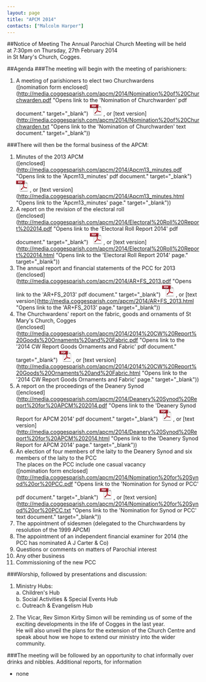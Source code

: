 ```yaml
---
layout: page
title: "APCM 2014"
contacts: ["Malcolm Harper"]
---
```

##Notice of Meeting
The Annual Parochial Church Meeting will be held<br>
at 7:30pm on Thursday, 27th February 2014<br>
in St Mary's Church, Cogges.


##Agenda
###The meeting will begin with the meeting of parishioners:
1. A meeting of parishioners to elect two Churchwardens<br>
([nomination form enclosed](http://media.coggesparish.com/apcm/2014/Nomination%20of%20Churchwarden.pdf "Opens link to the 'Nomination of Churchwarden' pdf document." target="_blank") ![PDF](/images/pdficon_large.png) , or [text version](http://media.coggesparish.com/apcm/2014/Nomination%20of%20Churchwarden.txt "Opens link to the 'Nomination of Churchwarden' text document." target="_blank"))


###There will then be the formal business of the APCM:
1. Minutes of the 2013 APCM<br>
([enclosed](http://media.coggesparish.com/apcm/2014/Apcm13_minutes.pdf "Opens link to the 'Apcm13_minutes' pdf document." target="_blank") ![PDF](/images/pdficon_large.png) , or [text version](http://media.coggesparish.com/apcm/2014/Apcm13_minutes.html "Opens link to the 'Apcm13_minutes' page." target="_blank"))
2. A report on the revision of the electoral roll<br>
([enclosed](http://media.coggesparish.com/apcm/2014/Electoral%20Roll%20Report%202014.pdf "Opens link to the 'Electoral Roll Report 2014' pdf document." target="_blank") ![PDF](/images/pdficon_large.png) , or [text version](http://media.coggesparish.com/apcm/2014/Electoral%20Roll%20Report%202014.html "Opens link to the 'Electoral Roll Report 2014' page." target="_blank"))
3. The annual report and financial statements of the PCC for 2013<br>
([enclosed](http://media.coggesparish.com/apcm/2014/AR+FS_2013.pdf "Opens link to the 'AR+FS_2013' pdf document." target="_blank") ![PDF](/images/pdficon_large.png) , or [text version](http://media.coggesparish.com/apcm/2014/AR+FS_2013.html "Opens link to the 'AR+FS_2013' page." target="_blank"))
4. The Churchwardens' report on the fabric, goods and ornaments of St Mary's Church, Cogges<br>
([enclosed](http://media.coggesparish.com/apcm/2014/2014%20CW%20Report%20Goods%20Ornaments%20and%20Fabric.pdf "Opens link to the '2014 CW Report Goods Ornaments and Fabric' pdf document." target="_blank") ![PDF](/images/pdficon_large.png) , or [text version](http://media.coggesparish.com/apcm/2014/2014%20CW%20Report%20Goods%20Ornaments%20and%20Fabric.html "Opens link to the '2014 CW Report Goods Ornaments and Fabric' page." target="_blank"))
5. A report on the proceedings of the Deanery Synod<br>
([enclosed](http://media.coggesparish.com/apcm/2014/Deanery%20Synod%20Report%20for%20APCM%202014.pdf "Opens link to the 'Deanery Synod Report for APCM 2014' pdf document." target="_blank") ![PDF](/images/pdficon_large.png) , or [text version](http://media.coggesparish.com/apcm/2014/Deanery%20Synod%20Report%20for%20APCM%202014.html "Opens link to the 'Deanery Synod Report for APCM 2014' page." target="_blank"))
6. An election of four members of the laity to the Deanery Synod and six members of the laity to the PCC<br>The places on the PCC include one casual vacancy<br>
([nomination form enclosed](http://media.coggesparish.com/apcm/2014/Nomination%20for%20Synod%20or%20PCC.pdf "Opens link to the 'Nomination for Synod or PCC' pdf document." target="_blank") ![PDF](/images/pdficon_large.png) , or [text version](http://media.coggesparish.com/apcm/2014/Nomination%20for%20Synod%20or%20PCC.txt "Opens link to the 'Nomination for Synod or PCC' text document." target="_blank"))
7. The appointment of sidesmen (delegated to the Churchwardens by resolution of the 1999 APCM)
8. The appointment of an independent financial examiner for 2014 (the PCC has nominated A J Carter & Co)
9. Questions or comments on matters of Parochial interest
10. Any other business
11. Commissioning of the new PCC

###Worship, followed by presentations and discussion:
1. Ministry Hubs:<br>
 a. Children's Hub<br>
 b. Social Activities & Special Events Hub<br>
 c. Outreach & Evangelism Hub

2. The Vicar, Rev Simon Kirby
Simon will be reminding us of some of the exciting developments in the life of Cogges in the last year.<br>
He will also unveil the plans for the extension of the Church Centre and speak about how we hope to extend our ministry into the wider community.

###The meeting will be followed by an opportunity to chat informally over drinks and nibbles.
Additional reports, for information<br>
 - none
